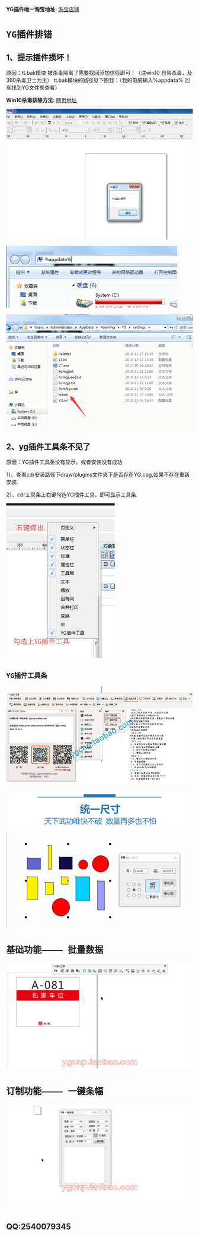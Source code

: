 **YG插件唯一淘宝地址:** [淘宝店铺](https://ygcnp.taobao.com/)
# `YG插件排错`
## 1、提示插件损坏！
原因：tt.bak模块 被杀毒隔离了需要找回添加信任即可！（注win10 自带杀毒，及360杀毒卫士为主）
tt.bak模块的路径见下图我：（我的电脑输入%appdata% 回车找到YG文件夹查看）

**Win10杀毒排除方法:** [网页地址](https://blog.csdn.net/wudinaniya/article/details/80355079)

![加载中请稍后](https://github.com/ygcnp/ygcnp.github.io/raw/master/err1.png "YG损坏提示")

![加载中请稍后](https://github.com/ygcnp/ygcnp.github.io/raw/master/e1.png "YG损坏提示")

![加载中请稍后](https://github.com/ygcnp/ygcnp.github.io/raw/master/e2.png "YG损坏提示")

## 2、yg插件工具条不见了

原因：YG插件工具条没有显示，或者安装没有成功


1）、查看cdr安装路径下draw/plugins文件夹下是否存在YG.cpg,如果不存在重新安装.


2）、cdr工具条上右键勾选YG插件工具，即可显示工具条.


![加载中请稍后](https://github.com/ygcnp/ygcnp.github.io/raw/master/tool1.jpg "YG损坏提示")
## `YG插件工具条`
![加载中请稍后](https://github.com/ygcnp/ygcnp.github.io/raw/master/A.jpg "YG插件工具条")

![加载中请稍后](https://github.com/ygcnp/ygcnp.github.io/raw/master/016.jpg "统一尺寸演示")
![加载中请稍后](https://github.com/ygcnp/ygcnp.github.io/raw/master/016.gif "统一尺寸演示")
# `基础功能———— 批量数据`
![加载中请稍后](https://github.com/ygcnp/ygcnp.github.io/raw/master/A-1.gif "YG插件批量数据演示")
# `订制功能———— 一键条幅`
![加载中请稍后](https://github.com/ygcnp/ygcnp.github.io/raw/master/B.gif "YG插件一键条幅生成演示")
## QQ:2540079345
